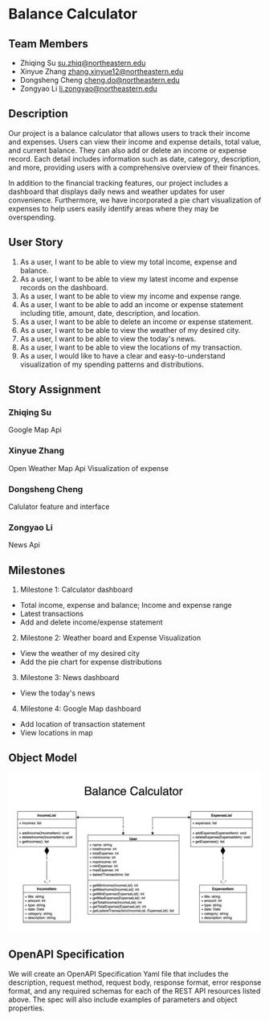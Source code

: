 # Balance Calculator
## Team Members
* Zhiqing Su         su.zhiq@northeastern.edu
* Xinyue Zhang	     zhang.xinyue12@northeastern.edu
* Dongsheng Cheng	   cheng.do@northeastern.edu	
* Zongyao Li	       li.zongyao@northeastern.edu


## Description
Our project is a balance calculator that allows users to track their income and expenses. Users can view their income and expense details, total value, and current balance. They can also add or delete an income or expense record. Each detail includes information such as date, category, description, and more, providing users with a comprehensive overview of their finances.

In addition to the financial tracking features, our project includes a dashboard that displays daily news and weather updates for user convenience. Furthermore, we have incorporated a pie chart visualization of expenses to help users easily identify areas where they may be overspending.

## User Story
1. As a user, I want to be able to view my total income, expense and balance.
2. As a user, I want to be able to view my latest income and expense records on the dashboard.
3. As a user, I want to be able to view my income and expense range.
4. As a user, I want to be able to add an income or expense statement including title, amount, date, description, and location.
5. As a user, I want to be able to delete an income or expense statement.
6. As a user, I want to be able to view the weather of my desired city.
7. As a user, I want to be able to view the today's news.
8. As a user, I want to be able to view the locations of my transaction.
9. As a user, I would like to have a clear and easy-to-understand visualization of my spending patterns and distributions.
## Story Assignment 	

### Zhiqing Su
Google Map Api

### Xinyue Zhang
Open Weather Map Api
Visualization of expense

### Dongsheng Cheng	
Calulator feature and interface

### Zongyao Li
News Api



## Milestones
1. Milestone 1: Calculator dashboard
- Total income, expense and balance; Income and expense range
- Latest transactions
- Add and delete income/expense statement

2. Milestone 2: Weather board and Expense Visualization
- View the weather of my desired city
- Add the pie chart for expense distributions

3. Milestone 3: News dashboard
- View the today's news

4. Milestone 4: Google Map dashboard
- Add location of transaction statement
- View locations in map


## Object Model
![](BalanceCalculator.jpg)


## OpenAPI Specification
We will create an OpenAPI Specification Yaml file that includes the description, request method, request body, response format, error response format, and any required schemas for each of the REST API resources listed above. The spec will also include examples of parameters and object properties.
